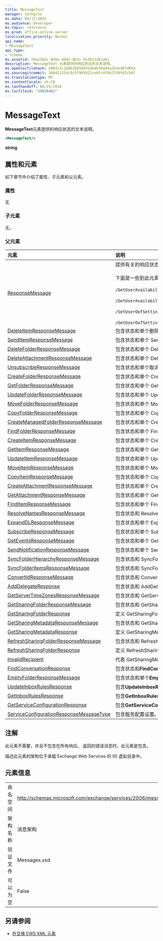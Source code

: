 ```yaml
---
title: MessageText
manager: sethgros
ms.date: 09/17/2015
ms.audience: Developer
ms.topic: reference
ms.prod: office-online-server
localization_priority: Normal
api_name:
- MessageText
api_type:
- schema
ms.assetid: 59a23bdc-0d9a-4942-8b3c-9cdb11db1ab1
description: MessageText 元素提供的响应状态的文本说明。
ms.openlocfilehash: e90313c1b8616658932de4b394d4a2b3ed0fd054
ms.sourcegitcommit: 34041125dc8c5f993b21cebfc4f8b72f0fd2cb6f
ms.translationtype: MT
ms.contentlocale: zh-CN
ms.lasthandoff: 06/25/2018
ms.locfileid: "19826462"
---
```

# <a name="messagetext"></a>MessageText

**MessageText**元素提供的响应状态的文本说明。 
  
```XML
<MessageText/>
```

 **string**
## <a name="attributes-and-elements"></a>属性和元素

如下章节中介绍了属性、子元素和父元素。
  
### <a name="attributes"></a>属性

无
  
### <a name="child-elements"></a>子元素

无。
  
### <a name="parent-elements"></a>父元素

|**元素**|**说明**|
|:-----|:-----|
|[ResponseMessage](responsemessage.md) <br/> | 提供有关的响应状态的描述性信息。  <br/> <br/> 下面是一些到此元素的可能的 XPath 表达式： <br/> <br/>  `/GetUserAvailabilityResponse/FreeBusyResponseArray/FreeBusyResponse/ResponseMessage` <br/> <br/> `/GetUserAvailabilityResponse/SuggestionsResponse/ResponseMessage` <br/><br/>  `/SetUserOofSettingsResponse/ResponseMessage` <br/><br/>  `/GetUserOofSettingsResponse/ResponseMessage` <br/> |
|[DeleteItemResponseMessage](deleteitemresponsemessage.md) <br/> |包含状态和单个删除项请求的结果。  <br/> |
|[SendItemResponseMessage](senditemresponsemessage.md) <br/> |包含状态和单个 SendItem 请求的结果。  <br/> |
|[DeleteFolderResponseMessage](deletefolderresponsemessage.md) <br/> |包含状态和单个 DeleteFolder 请求的结果。  <br/> |
|[DeleteAttachmentResponseMessage](deleteattachmentresponsemessage.md) <br/> |包含状态和单个 DeleteAttachment 请求的结果。  <br/> |
|[UnsubscribeResponseMessage](unsubscriberesponsemessage.md) <br/> |包含状态和单个取消订阅请求的结果。  <br/> |
|[CreateFolderResponseMessage](createfolderresponsemessage.md) <br/> |包含状态和单个 CreateFolder 请求的结果。  <br/> |
|[GetFolderResponseMessage](getfolderresponsemessage.md) <br/> |包含状态和单个 GetFolder 请求的结果。  <br/> |
|[UpdateFolderResponseMessage](updatefolderresponsemessage.md) <br/> |包含状态和单个 UpdateFolder 请求的结果。  <br/> |
|[MoveFolderResponseMessage](movefolderresponsemessage.md) <br/> |包含状态和单个 MoveFolder 请求的结果。  <br/> |
|[CopyFolderResponseMessage](copyfolderresponsemessage.md) <br/> |包含状态和单个 CopyFolder 请求的结果。  <br/> |
|[CreateManagedFolderResponseMessage](createmanagedfolderresponsemessage.md) <br/> |包含状态和单个 CreateManagedFolder 请求的结果。  <br/> |
|[FindFolderResponseMessage](findfolderresponsemessage.md) <br/> |包含状态和单个 FindFolder 请求的结果。  <br/> |
|[CreateItemResponseMessage](createitemresponsemessage.md) <br/> |包含状态和单个 CreateItem 请求的结果。  <br/> |
|[GetItemResponseMessage](getitemresponsemessage.md) <br/> |包含状态和单个 GetItem 请求的结果。  <br/> |
|[UpdateItemResponseMessage](updateitemresponsemessage.md) <br/> |包含状态和单个 UpdateItem 请求的结果。  <br/> |
|[MoveItemResponseMessage](moveitemresponsemessage.md) <br/> |包含状态和单个 MoveItem 请求的结果。  <br/> |
|[CopyItemResponseMessage](copyitemresponsemessage.md) <br/> |包含状态和单个 CopyItem 请求的结果。  <br/> |
|[CreateAttachmentResponseMessage](createattachmentresponsemessage.md) <br/> |包含状态和单个 CreateAttachment 请求的结果。  <br/> |
|[GetAttachmentResponseMessage](getattachmentresponsemessage.md) <br/> |包含状态和单个 GetAttachment 请求的结果。  <br/> |
|[FindItemResponseMessage](finditemresponsemessage.md) <br/> |包含状态和单个 FindItem 请求的结果。  <br/> |
|[ResolveNamesResponseMessage](resolvenamesresponsemessage.md) <br/> |包含状态和 ResolveNames 请求的结果。  <br/> |
|[ExpandDLResponseMessage](expanddlresponsemessage.md) <br/> |包含状态和单个 ExpandDL 请求的结果。  <br/> |
|[SubscribeResponseMessage](subscriberesponsemessage.md) <br/> |包含状态和单个 Subscribe 请求的结果。  <br/> |
|[GetEventsResponseMessage](geteventsresponsemessage.md) <br/> |包含状态和单个 GetEvents 请求的结果。  <br/> |
|[SendNotificationResponseMessage](sendnotificationresponsemessage.md) <br/> |包含状态和单个 SendNotification 请求的结果。  <br/> |
|[SyncFolderHierarchyResponseMessage](syncfolderhierarchyresponsemessage.md) <br/> |包含状态和 SyncFolderHierarchy 请求的结果。  <br/> |
|[SyncFolderItemsResponseMessage](syncfolderitemsresponsemessage.md) <br/> |包含状态和 SyncFolderItems 请求的结果。  <br/> |
|[ConvertIdResponseMessage](convertidresponsemessage.md) <br/> |包含状态和 ConvertId 请求的结果。  <br/> |
|[AddDelegateResponse](adddelegateresponse.md) <br/> |包含状态和 AddDelegate 请求的结果。  <br/> |
|[GetServerTimeZonesResponseMessage](getservertimezonesresponsemessage.md) <br/> |包含状态和 GetServerTimeZones 请求的结果。  <br/> |
|[GetSharingFolderResponseMessage](getsharingfolderresponsemessage.md) <br/> |包含状态和 GetSharingFolder 请求的结果。  <br/> |
|[GetSharingFolderResponse](getsharingfolderresponse.md) <br/> |定义 GetSharingFolder 请求的响应。  <br/> |
|[GetSharingMetadataResponseMessage](getsharingmetadataresponsemessage.md) <br/> |包含状态和 GetSharingMetadata 请求的结果。  <br/> |
|[GetSharingMetadataResponse](getsharingmetadataresponse.md) <br/> |定义 GetSharingMetadata 请求的响应。  <br/> |
|[RefreshSharingFolderResponseMessage](refreshsharingfolderresponsemessage.md) <br/> |包含状态和 RefreshSharingFolder 请求的结果。  <br/> |
|[RefreshSharingFolderResponse](refreshsharingfolderresponse.md) <br/> |定义 RefreshSharingFolder 请求的响应。  <br/> |
|[InvalidRecipient](invalidrecipient.md) <br/> |代表 GetSharingMetadata 请求无效收件人。  <br/> |
|[FindConversationResponse](findconversationresponse.md) <br/> |包含状态和**FindConversation**响应的结果。  <br/> |
|[EmptyFolderResponseMessage](emptyfolderresponsemessage.md) <br/> |包含状态和单个**EmptyFolder**请求的结果。  <br/> |
|[UpdateInboxRulesResponse](updateinboxrulesresponse.md) <br/> |包含**UpdateInboxRules**请求的响应。  <br/> |
|[GetInboxRulesResponse](getinboxrulesresponse.md) <br/> |包含**GetInboxRules**请求的响应。  <br/> |
|[GetServiceConfigurationResponse](getserviceconfigurationresponse.md) <br/> |包含**GetServiceConfiguration**请求的响应。  <br/> |
|[ServiceConfigurationResponseMessageType](serviceconfigurationresponsemessagetype.md) <br/> |包含服务配置设置。  <br/> |
   
## <a name="remarks"></a>注解

此元素不需要，并且不包含在所有响应。 返回的错误消息时，此元素是包含。 
  
描述此元素的架构位于承载 Exchange Web Services 的 IIS 虚拟目录中。
  
## <a name="element-information"></a>元素信息

|||
|:-----|:-----|
|命名空间  <br/> |http://schemas.microsoft.com/exchange/services/2006/messages  <br/> |
|架构名称  <br/> |消息架构  <br/> |
|验证文件  <br/> |Messages.xsd  <br/> |
|可以为空  <br/> |False  <br/> |
   
## <a name="see-also"></a>另请参阅

- [在交换 EWS XML 元素](ews-xml-elements-in-exchange.md)

